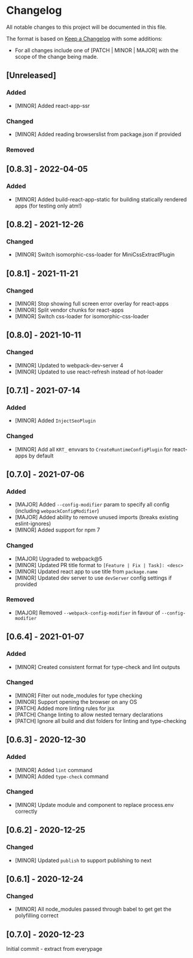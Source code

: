 # Changelog

All notable changes to this project will be documented in this file.

The format is based on [Keep a Changelog](https://keepachangelog.com/en/1.0.0/) with some additions:
- For all changes include one of [PATCH | MINOR | MAJOR] with the scope of the change being made.

## [Unreleased]

### Added
- [MINOR] Added react-app-ssr

### Changed
- [MINOR] Added reading browserslist from package.json if provided

### Removed

## [0.8.3] - 2022-04-05

### Added
- [MINOR] Added build-react-app-static for building statically rendered apps (for testing only atm!)

## [0.8.2] - 2021-12-26

### Changed
- [MINOR] Switch isomorphic-css-loader for MiniCssExtractPlugin

## [0.8.1] - 2021-11-21

### Changed
- [MINOR] Stop showing full screen error overlay for react-apps
- [MINOR] Split vendor chunks for react-apps
- [MINOR] Switch css-loader for isomorphic-css-loader

## [0.8.0] - 2021-10-11

### Changed
- [MINOR] Updated to webpack-dev-server 4
- [MINOR] Updated to use react-refresh instead of hot-loader

## [0.7.1] - 2021-07-14

### Added
- [MINOR] Added `InjectSeoPlugin`

### Changed
- [MINOR] Add all `KRT_` envvars to `CreateRuntimeConfigPlugin` for react-apps by default

## [0.7.0] - 2021-07-06

### Added
- [MAJOR] Added `--config-modifier` param to specify all config (including `webpackConfigModifier`)
- [MAJOR] Added ability to remove unused imports (breaks existing eslint-ignores)
- [MINOR] Added support for npm 7

### Changed
- [MAJOR] Upgraded to webpack@5
- [MINOR] Updated PR title format to `[Feature | Fix | Task]: <desc>`
- [MINOR] Updated react app to use title from `package.name`
- [MINOR] Updated dev server to use `devServer` config settings if provided

### Removed
- [MAJOR] Removed `--webpack-config-modifier` in favour of `--config-modifier`

## [0.6.4] - 2021-01-07

### Added
- [MINOR] Created consistent format for type-check and lint outputs

### Changed
- [MINOR] Filter out node_modules for type checking
- [MINOR] Support opening the browser on any OS
- [PATCH] Added more linting rules for jsx
- [PATCH] Change linting to allow nested ternary declarations
- [PATCH] Ignore all build and dist folders for linting and type-checking

## [0.6.3] - 2020-12-30

### Added
- [MINOR] Added `lint` command
- [MINOR] Added `type-check` command

### Changed
- [MINOR] Update module and component to replace process.env correctly

## [0.6.2] - 2020-12-25

### Changed
- [MINOR] Updated `publish` to support publishing to next

## [0.6.1] - 2020-12-24

### Changed
- [MINOR] All node_modules passed through babel to get get the polyfilling correct

## [0.7.0] - 2020-12-23

Initial commit - extract from everypage
